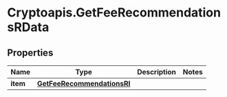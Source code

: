 # Cryptoapis.GetFeeRecommendationsRData

## Properties

Name | Type | Description | Notes
------------ | ------------- | ------------- | -------------
**item** | [**GetFeeRecommendationsRI**](GetFeeRecommendationsRI.md) |  | 


